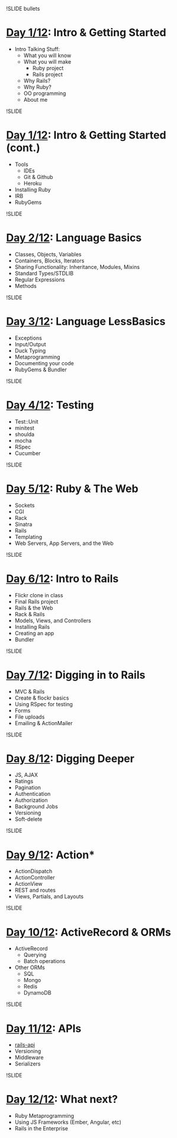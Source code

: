 !SLIDE bullets
# [Day 1/12](d1): Intro & Getting Started

* Intro Talking Stuff:
    * What you will know
    * What you will make
        * Ruby project
        * Rails project
    * Why Rails?
    * Why Ruby?
    * OO programming
    * About me

!SLIDE
# [Day 1/12](d1): Intro & Getting Started (cont.)

* Tools
    * IDEs
    * Git & Github
    * Heroku
* Installing Ruby
* IRB
* RubyGems

!SLIDE
# [Day 2/12](d2): Language Basics

* Classes, Objects, Variables
* Containers, Blocks, Iterators
* Sharing Functionality: Inheritance, Modules, Mixins
* Standard Types/STDLIB
* Regular Expressions
* Methods

!SLIDE
# [Day 3/12](d3): Language LessBasics

* Exceptions
* Input/Output
* Duck Typing
* Metaprogramming
* Documenting your code
* RubyGems & Bundler

!SLIDE
# [Day 4/12](d4): Testing

* Test::Unit
* minitest
* shoulda
* mocha
* RSpec
* Cucumber

!SLIDE
# [Day 5/12](d5): Ruby & The Web

* Sockets
* CGI
* Rack
* Sinatra
* Rails
* Templating
* Web Servers, App Servers, and the Web

!SLIDE
# [Day 6/12](d6): Intro to Rails

* Flickr clone in class
* Final Rails project
* Rails & the Web
* Rack & Rails
* Models, Views, and Controllers
* Installing Rails
* Creating an app
* Bundler

!SLIDE
# [Day 7/12](d7): Digging in to Rails

* MVC & Rails
* Create & flockr basics
* Using RSpec for testing
* Forms
* File uploads
* Emailing & ActionMailer

!SLIDE
# [Day 8/12](d8): Digging Deeper

* JS, AJAX
* Ratings
* Pagination
* Authentication
* Authorization
* Background Jobs
* Versioning
* Soft-delete

!SLIDE
# [Day 9/12](d9): Action*

* ActionDispatch
* ActionController
* ActionView
* REST and routes
* Views, Partials, and Layouts

!SLIDE
# [Day 10/12](d10): ActiveRecord & ORMs

* ActiveRecord
    * Querying
    * Batch operations
* Other ORMs
    * SQL
    * Mongo
    * Redis
    * DynamoDB

!SLIDE
# [Day 11/12](d11): APIs

* [rails-api](https://github.com/rails-api/rails-api)
* Versioning
* Middleware
* Serializers


!SLIDE
# [Day 12/12](d12): What next?

* Ruby Metaprogramming
* Using JS Frameworks (Ember, Angular, etc)
* Rails in the Enterprise
